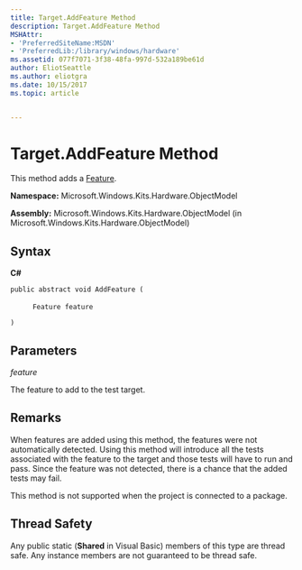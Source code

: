```yaml
---
title: Target.AddFeature Method
description: Target.AddFeature Method
MSHAttr:
- 'PreferredSiteName:MSDN'
- 'PreferredLib:/library/windows/hardware'
ms.assetid: 077f7071-3f38-48fa-997d-532a189be61d
author: EliotSeattle
ms.author: eliotgra
ms.date: 10/15/2017
ms.topic: article


---
```


# Target.AddFeature Method


This method adds a [Feature](feature-class.md).

**Namespace:** Microsoft.Windows.Kits.Hardware.ObjectModel

**Assembly:** Microsoft.Windows.Kits.Hardware.ObjectModel (in Microsoft.Windows.Kits.Hardware.ObjectModel)

## <span id="Syntax"></span><span id="syntax"></span><span id="SYNTAX"></span>Syntax


**C#**

`public abstract void AddFeature (`

          `Feature feature`

`)`

## <span id="Parameters"></span><span id="parameters"></span><span id="PARAMETERS"></span>Parameters


*feature*

The feature to add to the test target.

## <span id="Remarks"></span><span id="remarks"></span><span id="REMARKS"></span>Remarks


When features are added using this method, the features were not automatically detected. Using this method will introduce all the tests associated with the feature to the target and those tests will have to run and pass. Since the feature was not detected, there is a chance that the added tests may fail.

This method is not supported when the project is connected to a package.

## <span id="Thread_Safety"></span><span id="thread_safety"></span><span id="THREAD_SAFETY"></span>Thread Safety


Any public static (**Shared** in Visual Basic) members of this type are thread safe. Any instance members are not guaranteed to be thread safe.

 

 






